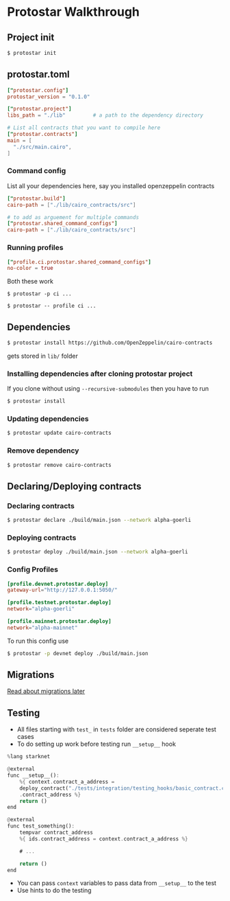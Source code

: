 # Protostar Walkthrough

## Project init

```bash
$ protostar init
```

## protostar.toml

```toml
["protostar.config"]
protostar_version = "0.1.0"

["protostar.project"]
libs_path = "./lib"         # a path to the dependency directory

# List all contracts that you want to compile here
["protostar.contracts"]
main = [
  "./src/main.cairo",
]
```

### Command config

List all your dependencies here, say you installed openzeppelin contracts

```toml
["protostar.build"]
cairo-path = ["./lib/cairo_contracts/src"]

# to add as arguement for multiple commands
["protostar.shared_command_configs"]
cairo-path = ["./lib/cairo_contracts/src"]
```

### Running profiles

```toml
["profile.ci.protostar.shared_command_configs"]
no-color = true
```

Both these work

```protostar
$ protostar -p ci ...

$ protostar -- profile ci ...
```

## Dependencies

```bash
$ protostar install https://github.com/OpenZeppelin/cairo-contracts
```

gets stored in `lib/` folder

### Installing dependencies after cloning protostar project

If you clone without using `--recursive-submodules` then you have to run

```bash
$ protostar install
```

### Updating dependencies

```bash
$ protostar update cairo-contracts
```

### Remove dependency

```bash
$ protostar remove cairo-contracts
```

## Declaring/Deploying contracts

### Declaring contracts

```bash
$ protostar declare ./build/main.json --network alpha-goerli
```

### Deploying contracts

```bash
$ protostar deploy ./build/main.json --network alpha-goerli
```

### Config Profiles

```toml
[profile.devnet.protostar.deploy]
gateway-url="http://127.0.0.1:5050/"

[profile.testnet.protostar.deploy]
network="alpha-goerli"

[profile.mainnet.protostar.deploy]
network="alpha-mainnet"
```

To run this config use

```bash
$ protostar -p devnet deploy ./build/main.json
```

## Migrations

[Read about migrations later](https://docs.swmansion.com/protostar/docs/tutorials/deploying/migrations)

## Testing

- All files starting with `test_` in `tests` folder are considered seperate test cases
- To do setting up work before testing run `__setup__` hook

```rust
%lang starknet

@external
func __setup__():
    %{ context.contract_a_address =
    deploy_contract("./tests/integration/testing_hooks/basic_contract.cairo")
    .contract_address %}
    return ()
end

@external
func test_something():
    tempvar contract_address
    %{ ids.contract_address = context.contract_a_address %}

    # ...

    return ()
end
```

- You can pass `context` variables to pass data from `__setup__` to the test
- Use hints to do the testing
